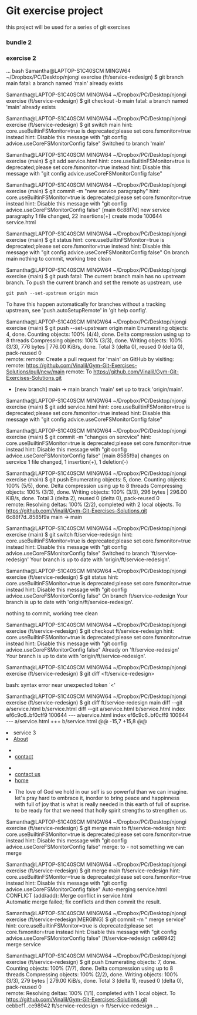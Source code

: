 # Git exercise project

this project will be used for a series of git exercises

### bundle 2
### exercise 2
... bash
Samantha@LAPTOP-S1C40SCM MINGW64 ~/Dropbox/PC/Desktop/njongi exercise (ft/service-redesign)
$ git branch main
fatal: a branch named 'main' already exists

Samantha@LAPTOP-S1C40SCM MINGW64 ~/Dropbox/PC/Desktop/njongi exercise (ft/service-redesign)
$ git checkout -b main
fatal: a branch named 'main' already exists

Samantha@LAPTOP-S1C40SCM MINGW64 ~/Dropbox/PC/Desktop/njongi exercise (ft/service-redesign)
$ git switch main
hint: core.useBuiltinFSMonitor=true is deprecated;please set core.fsmonitor=true instead
hint: Disable this message with "git config advice.useCoreFSMonitorConfig false"
Switched to branch 'main'

Samantha@LAPTOP-S1C40SCM MINGW64 ~/Dropbox/PC/Desktop/njongi exercise (main)
$ git add service.html
hint: core.useBuiltinFSMonitor=true is deprecated;please set core.fsmonitor=true instead
hint: Disable this message with "git config advice.useCoreFSMonitorConfig false"

Samantha@LAPTOP-S1C40SCM MINGW64 ~/Dropbox/PC/Desktop/njongi exercise (main)
$ git commit -m "new service paragraphy"
hint: core.useBuiltinFSMonitor=true is deprecated;please set core.fsmonitor=true instead
hint: Disable this message with "git config advice.useCoreFSMonitorConfig false"
[main 6c88f7d] new service paragraphy
 1 file changed, 22 insertions(+)
 create mode 100644 service.html

Samantha@LAPTOP-S1C40SCM MINGW64 ~/Dropbox/PC/Desktop/njongi exercise (main)
$ git status
hint: core.useBuiltinFSMonitor=true is deprecated;please set core.fsmonitor=true instead
hint: Disable this message with "git config advice.useCoreFSMonitorConfig false"
On branch main
nothing to commit, working tree clean

Samantha@LAPTOP-S1C40SCM MINGW64 ~/Dropbox/PC/Desktop/njongi exercise (main)
$ git push
fatal: The current branch main has no upstream branch.
To push the current branch and set the remote as upstream, use

    git push --set-upstream origin main

To have this happen automatically for branches without a tracking
upstream, see 'push.autoSetupRemote' in 'git help config'.


Samantha@LAPTOP-S1C40SCM MINGW64 ~/Dropbox/PC/Desktop/njongi exercise (main)
$ git push --set-upstream origin main
Enumerating objects: 4, done.
Counting objects: 100% (4/4), done.
Delta compression using up to 8 threads
Compressing objects: 100% (3/3), done.
Writing objects: 100% (3/3), 776 bytes | 776.00 KiB/s, done.
Total 3 (delta 0), reused 0 (delta 0), pack-reused 0   
remote: 
remote: Create a pull request for 'main' on GitHub by visiting:
remote:      https://github.com/Vinalil/Gym-Git-Exercises-Solutions/pull/new/main
remote:
To https://github.com/Vinalil/Gym-Git-Exercises-Solutions.git
 * [new branch]      main -> main
branch 'main' set up to track 'origin/main'.

Samantha@LAPTOP-S1C40SCM MINGW64 ~/Dropbox/PC/Desktop/njongi exercise (main)
$ git add service.html
hint: core.useBuiltinFSMonitor=true is deprecated;please set core.fsmonitor=true instead
hint: Disable this message with "git config advice.useCoreFSMonitorConfig false"

Samantha@LAPTOP-S1C40SCM MINGW64 ~/Dropbox/PC/Desktop/njongi exercise (main)
$ git commit -m "changes on sercvice"
hint: core.useBuiltinFSMonitor=true is deprecated;please set core.fsmonitor=true instead
hint: Disable this message with "git config advice.useCoreFSMonitorConfig false"
[main 8585f9a] changes on sercvice
 1 file changed, 1 insertion(+), 1 deletion(-)

Samantha@LAPTOP-S1C40SCM MINGW64 ~/Dropbox/PC/Desktop/njongi exercise (main)
$ git push
Enumerating objects: 5, done.
Counting objects: 100% (5/5), done.
Delta compression using up to 8 threads
Compressing objects: 100% (3/3), done.
Writing objects: 100% (3/3), 296 bytes | 296.00 KiB/s, done.
Total 3 (delta 2), reused 0 (delta 0), pack-reused 0   
remote: Resolving deltas: 100% (2/2), completed with 2 local objects.
To https://github.com/Vinalil/Gym-Git-Exercises-Solutions.git
   6c88f7d..8585f9a  main -> main

Samantha@LAPTOP-S1C40SCM MINGW64 ~/Dropbox/PC/Desktop/njongi exercise (main)
$ git switch ft/service-redesign
hint: core.useBuiltinFSMonitor=true is deprecated;please set core.fsmonitor=true instead
hint: Disable this message with "git config advice.useCoreFSMonitorConfig false"
Switched to branch 'ft/service-redesign'
Your branch is up to date with 'origin/ft/service-redesign'.

Samantha@LAPTOP-S1C40SCM MINGW64 ~/Dropbox/PC/Desktop/njongi exercise (ft/service-redesign)
$ git status
hint: core.useBuiltinFSMonitor=true is deprecated;please set core.fsmonitor=true instead
hint: Disable this message with "git config advice.useCoreFSMonitorConfig false"
On branch ft/service-redesign
Your branch is up to date with 'origin/ft/service-redesign'.

nothing to commit, working tree clean

Samantha@LAPTOP-S1C40SCM MINGW64 ~/Dropbox/PC/Desktop/njongi exercise (ft/service-redesign)
$ git checkout ft/service-redesign
hint: core.useBuiltinFSMonitor=true is deprecated;please set core.fsmonitor=true instead
hint: Disable this message with "git config advice.useCoreFSMonitorConfig false"
Already on 'ft/service-redesign'
Your branch is up to date with 'origin/ft/service-redesign'.

Samantha@LAPTOP-S1C40SCM MINGW64 ~/Dropbox/PC/Desktop/njongi exercise (ft/service-redesign)
$ git diff <ft/service-redesign> <main>
bash: syntax error near unexpected token `<'

Samantha@LAPTOP-S1C40SCM MINGW64 ~/Dropbox/PC/Desktop/njongi exercise (ft/service-redesign)
$ git diff ft/service-redesign main
diff --git a/service.html b/service.html
diff --git a/service.html b/service.html
index ef6c9c6..bf0cff9 100644
--- a/service.html
index ef6c9c6..bf0cff9 100644
--- a/service.html
+++ b/service.html
@@ -15,7 +15,8 @@
        <li> service 3</li>
     </ul>
     <li><a href=#>About</a></li>
-    <li><a href=#>contact</a></li>
+    <li><a href=#>contact us</a></li>
     <li><a href=#>home</a></li>
+    <p>The love of God we hold in our self is so powerful than we can imagine. let's pray hard to embrace it, inorder to bring peace and happinness with full of joy that is what is really needed in this earth of full of suprise. to be ready for that we need that holly spirit strengths to strengthen us.</p>
 </body>
 Samantha@LAPTOP-S1C40SCM MINGW64 ~/Dropbox/PC/Desktop/njongi exercise (ft/service-redesign)
$ git merge main to ft/service-redesign
hint: core.useBuiltinFSMonitor=true is deprecated;please set core.fsmonitor=true instead
hint: Disable this message with "git config advice.useCoreFSMonitorConfig false"
merge: to - not something we can merge

Samantha@LAPTOP-S1C40SCM MINGW64 ~/Dropbox/PC/Desktop/njongi exercise (ft/service-redesign)
$ git merge main ft/service-redesign
hint: core.useBuiltinFSMonitor=true is deprecated;please set core.fsmonitor=true instead
hint: Disable this message with "git config advice.useCoreFSMonitorConfig false"
Auto-merging service.html
CONFLICT (add/add): Merge conflict in service.html     
Automatic merge failed; fix conflicts and then commit the result.

Samantha@LAPTOP-S1C40SCM MINGW64 ~/Dropbox/PC/Desktop/njongi exercise (ft/service-redesign|MERGING)
$ git commit -m " merge service"
hint: core.useBuiltinFSMonitor=true is deprecated;please set core.fsmonitor=true instead
hint: Disable this message with "git config advice.useCoreFSMonitorConfig false"
[ft/service-redesign ce98942]  merge service

Samantha@LAPTOP-S1C40SCM MINGW64 ~/Dropbox/PC/Desktop/njongi exercise (ft/service-redesign)
$ git push
Enumerating objects: 7, done.
Counting objects: 100% (7/7), done.
Delta compression using up to 8 threads
Compressing objects: 100% (2/2), done.
Writing objects: 100% (3/3), 279 bytes | 279.00 KiB/s, done.
Total 3 (delta 1), reused 0 (delta 0), pack-reused 0   
remote: Resolving deltas: 100% (1/1), completed with 1 local object.
To https://github.com/Vinalil/Gym-Git-Exercises-Solutions.git
   cebbef1..ce98942  ft/service-redesign -> ft/service-redesign
   ...